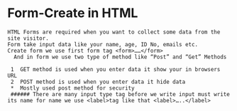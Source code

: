 # Form-Create in HTML

    HTML Forms are required when you want to collect some data from the site visitor. 
    Form take input data like your name, age, ID No, emails etc.
    Create form we use first form tag <form>……</form>
      And in form we use two type of method like “Post” and “Get” Methods

     1	GET method is used when you enter data it show your in browsers URL 
     2	POST method is used when you enter data it hide data
     *  Mostly used post method for security
     ###### There are many input type tag before we write input must write its name for name we use <label>tag like that <label>…..</label>
